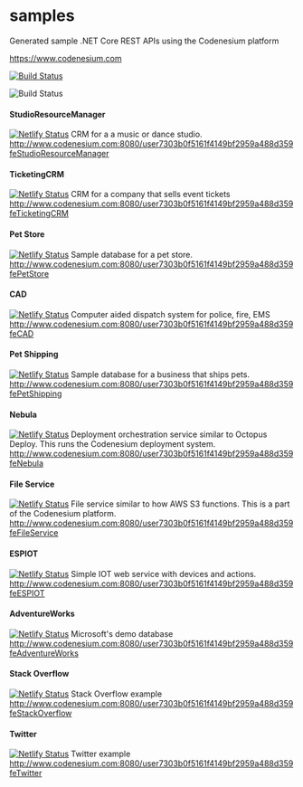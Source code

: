 # samples
Generated sample .NET Core REST APIs using the Codenesium platform


https://www.codenesium.com

[![Build Status](https://travis-ci.org/codenesium/samples.svg?branch=master)](https://travis-ci.org/codenesium/samples)

![Build Status](https://dev.azure.com/codenesium0978/Samples/_apis/build/status/Samples-ASP.NET%20Core-CI)


#### StudioResourceManager
[![Netlify Status](https://api.netlify.com/api/v1/badges/1bd2ac54-b1ae-46e9-b487-25ce0c3565ef/deploy-status)](https://app.netlify.com/sites/studioresourcemanagercodenesium/deploys)
CRM for a a music or dance studio.
http://www.codenesium.com:8080/user7303b0f5161f4149bf2959a488d359feStudioResourceManager

#### TicketingCRM
[![Netlify Status](https://api.netlify.com/api/v1/badges/cf1ca99c-55b8-4734-b48e-77ee97c5d41d/deploy-status)](https://app.netlify.com/sites/ticketcrmcodenesium/deploys)
CRM for a company that sells event tickets
http://www.codenesium.com:8080/user7303b0f5161f4149bf2959a488d359feTicketingCRM

#### Pet Store
[![Netlify Status](https://api.netlify.com/api/v1/badges/b607d83a-89ce-43e9-bbc8-3f072a2693c7/deploy-status)](https://app.netlify.com/sites/petstorecodenesium/deploys)
Sample database for a pet store.
http://www.codenesium.com:8080/user7303b0f5161f4149bf2959a488d359fePetStore

#### CAD
[![Netlify Status](https://api.netlify.com/api/v1/badges/f0b9cf51-a6d0-4a63-b5d9-70f6ae42ae06/deploy-status)](https://app.netlify.com/sites/xenodochial-lewin-08cea1/deploys)
Computer aided dispatch system for police, fire, EMS
http://www.codenesium.com:8080/user7303b0f5161f4149bf2959a488d359feCAD

#### Pet Shipping
[![Netlify Status](https://api.netlify.com/api/v1/badges/386d189a-1414-40f5-94a6-3ebf419b1b30/deploy-status)](https://app.netlify.com/sites/petshippingcodenesium/deploys)
Sample database for a business that ships pets.
http://www.codenesium.com:8080/user7303b0f5161f4149bf2959a488d359fePetShipping

#### Nebula
[![Netlify Status](https://api.netlify.com/api/v1/badges/7f444d8b-67bc-4645-a2bf-50a3c2e635c0/deploy-status)](https://app.netlify.com/sites/nebulacodenesium/deploys)
Deployment orchestration service similar to Octopus Deploy. This runs the Codenesium deployment system.
http://www.codenesium.com:8080/user7303b0f5161f4149bf2959a488d359feNebula

#### File Service
[![Netlify Status](https://api.netlify.com/api/v1/badges/24a26992-f505-456b-9633-e7dc49df7db2/deploy-status)](https://app.netlify.com/sites/fileservicecodenesium/deploys)
File service similar to how AWS S3 functions. This is a part of the Codenesium platform.
http://www.codenesium.com:8080/user7303b0f5161f4149bf2959a488d359feFileService

#### ESPIOT
[![Netlify Status](https://api.netlify.com/api/v1/badges/3d0913ab-50b5-4925-bb9e-d48371bc4b62/deploy-status)](https://app.netlify.com/sites/espiotcodenesium/deploys)
Simple IOT web service with devices and actions.
http://www.codenesium.com:8080/user7303b0f5161f4149bf2959a488d359feESPIOT

#### AdventureWorks
[![Netlify Status](https://api.netlify.com/api/v1/badges/6a1cf381-6dd2-4779-844f-e3b2de4d21bf/deploy-status)](https://app.netlify.com/sites/adventureworkscodenesium/deploys)
Microsoft's demo database
http://www.codenesium.com:8080/user7303b0f5161f4149bf2959a488d359feAdventureWorks

#### Stack Overflow
[![Netlify Status](https://api.netlify.com/api/v1/badges/7cbf7d28-0e4e-45f8-9cf8-f01a2794aa52/deploy-status)](https://app.netlify.com/sites/stackoverflowcodenesium/deploys)
Stack Overflow example
http://www.codenesium.com:8080/user7303b0f5161f4149bf2959a488d359feStackOverflow

#### Twitter
[![Netlify Status](https://api.netlify.com/api/v1/badges/6e9027ae-1c46-4173-8640-5eab41519825/deploy-status)](https://app.netlify.com/sites/twittercodenesium/deploys)
Twitter example
http://www.codenesium.com:8080/user7303b0f5161f4149bf2959a488d359feTwitter
